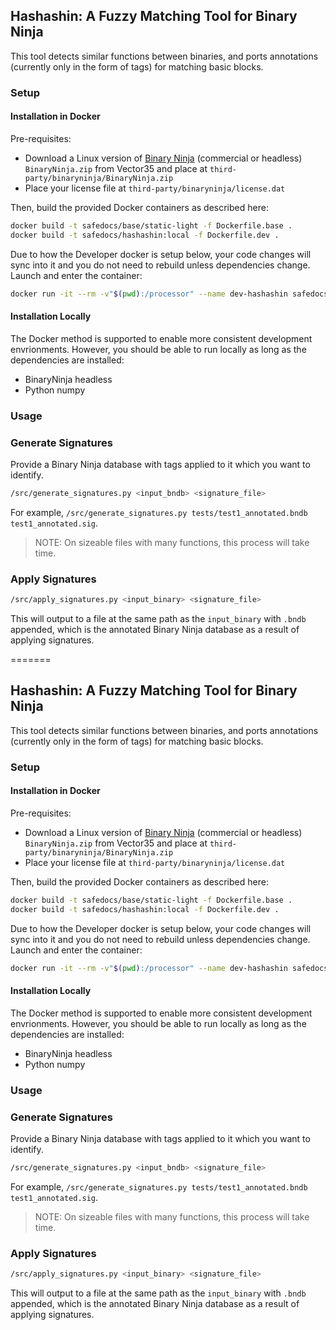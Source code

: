 ## Hashashin: A Fuzzy Matching Tool for Binary Ninja

This tool detects similar functions between binaries, and ports annotations (currently only in the form of tags)
 for matching basic blocks.

### Setup

#### Installation in Docker

Pre-requisites:
- Download a Linux version of [Binary Ninja](https://binary.ninja/) (commercial or headless) `BinaryNinja.zip` from Vector35 and place at `third-party/binaryninja/BinaryNinja.zip`
- Place your license file at `third-party/binaryninja/license.dat`

Then, build the provided Docker containers as described here:
```bash
docker build -t safedocs/base/static-light -f Dockerfile.base .
docker build -t safedocs/hashashin:local -f Dockerfile.dev .
```

Due to how the Developer docker is setup below, your code changes will sync into it and
 you do not need to rebuild unless dependencies change.
Launch and enter the container:
```bash
docker run -it --rm -v"$(pwd):/processor" --name dev-hashashin safedocs/hashashin:local
```

#### Installation Locally

The Docker method is supported to enable more consistent development envrionments.
However, you should be able to run locally as long as the dependencies are installed:
- BinaryNinja headless
- Python numpy


### Usage

### Generate Signatures

Provide a Binary Ninja database with tags applied to it which you want to identify.

```bash
/src/generate_signatures.py <input_bndb> <signature_file>
```

For example, `/src/generate_signatures.py tests/test1_annotated.bndb test1_annotated.sig`.

> NOTE: On sizeable files with many functions, this process will take time.

### Apply Signatures

```bash
/src/apply_signatures.py <input_binary> <signature_file>
```

This will output to a file at the same path as the `input_binary` with `.bndb` appended,  which is the annotated Binary Ninja database as a result of applying signatures.


=======
## Hashashin: A Fuzzy Matching Tool for Binary Ninja

This tool detects similar functions between binaries, and ports annotations (currently only in the form of tags)
 for matching basic blocks.

### Setup

#### Installation in Docker

Pre-requisites:
- Download a Linux version of [Binary Ninja](https://binary.ninja/) (commercial or headless) `BinaryNinja.zip` from Vector35 and place at `third-party/binaryninja/BinaryNinja.zip`
- Place your license file at `third-party/binaryninja/license.dat`

Then, build the provided Docker containers as described here:
```bash
docker build -t safedocs/base/static-light -f Dockerfile.base .
docker build -t safedocs/hashashin:local -f Dockerfile.dev .
```

Due to how the Developer docker is setup below, your code changes will sync into it and
 you do not need to rebuild unless dependencies change.
Launch and enter the container:
```bash
docker run -it --rm -v"$(pwd):/processor" --name dev-hashashin safedocs/hashashin:local
```

#### Installation Locally

The Docker method is supported to enable more consistent development envrionments.
However, you should be able to run locally as long as the dependencies are installed:
- BinaryNinja headless
- Python numpy


### Usage

### Generate Signatures

Provide a Binary Ninja database with tags applied to it which you want to identify.

```bash
/src/generate_signatures.py <input_bndb> <signature_file>
```

For example, `/src/generate_signatures.py tests/test1_annotated.bndb test1_annotated.sig`.

> NOTE: On sizeable files with many functions, this process will take time.

### Apply Signatures

```bash
/src/apply_signatures.py <input_binary> <signature_file>
```

This will output to a file at the same path as the `input_binary` with `.bndb` appended,
 which is the annotated Binary Ninja database as a result of applying signatures.
